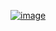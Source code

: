 [![image](https://user-images.githubusercontent.com/49600150/197437354-b76bc4d5-bb46-4348-a808-9f3941b74aee.png)](https://canu.app/)
